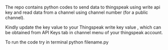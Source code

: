 The repo contains python codes to send data to thingspeak using write api key and read data from a channel using channel number (for a public channel).

Kindly update the key value to your Thingspeak write key value , which can be obtained from API Keys tab in channel menu of your thingspeak account.

To run the code try in terminal  python filename.py


